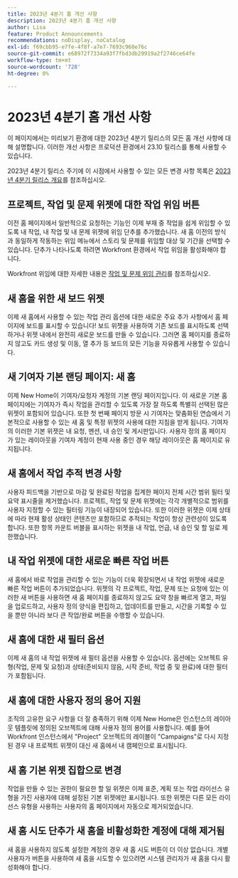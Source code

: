 ```yaml
---
title: 2023년 4분기 홈 개선 사항
description: 2023년 4분기 홈 개선 사항
author: Lisa
feature: Product Announcements
recommendations: noDisplay, noCatalog
exl-id: f69cbb95-e7fe-4f8f-a7e7-7693c968e76c
source-git-commit: e68972f7334a93f7fbd3db29919a2f2746ce64fe
workflow-type: tm+mt
source-wordcount: '728'
ht-degree: 0%

---
```


# 2023년 4분기 홈 개선 사항

이 페이지에서는 미리보기 환경에 대한 2023년 4분기 릴리스의 모든 홈 개선 사항에 대해 설명합니다. 이러한 개선 사항은 프로덕션 환경에서 23.10 릴리스를 통해 사용할 수 있습니다.

2023년 4분기 릴리스 주기에 이 시점에서 사용할 수 있는 모든 변경 사항 목록은 [2023년 4분기 릴리스 개요](/help/quicksilver/product-announcements/product-releases/23-q4-release-activity/23-q4-release-overview.md)를 참조하십시오.

## 프로젝트, 작업 및 문제 위젯에 대한 작업 위임 버튼

이전 홈 페이지에서 일반적으로 요청하는 기능인 이제 부재 중 작업을 쉽게 위임할 수 있도록 내 작업, 내 작업 및 내 문제 위젯에 위임 단추를 추가했습니다. 새 홈 이전의 방식과 동일하게 작동하는 위임 메뉴에서 스토리 및 문제를 위임할 대상 및 기간을 선택할 수 있습니다. 단추가 나타나도록 하려면 Workfront 환경에서 작업 위임을 활성화해야 합니다.

Workfront 위임에 대한 자세한 내용은 [작업 및 문제 위임 관리](/help/quicksilver/manage-work/delegate-work/how-to-delegate-work.md)를 참조하십시오.

## 새 홈을 위한 새 보드 위젯

이제 새 홈에서 사용할 수 있는 작업 관리 옵션에 대한 새로운 주요 추가 사항에서 홈 페이지에 보드를 표시할 수 있습니다! 보드 위젯을 사용하여 기존 보드를 표시하도록 선택하거나 위젯 내에서 완전히 새로운 보드를 만들 수 있습니다. 그러면 홈 페이지를 종료하지 않고도 카드 생성 및 이동, 열 추가 등 보드의 모든 기능을 자유롭게 사용할 수 있습니다.


## 새 기여자 기본 랜딩 페이지: 새 홈

이제 New Home이 기여자/요청자 계정의 기본 랜딩 페이지입니다. 이 새로운 기본 홈 페이지에는 기여자가 즉시 작업을 관리할 수 있도록 가장 잘 하도록 특별히 선택된 많은 위젯이 포함되어 있습니다. 또한 첫 번째 페이지 방문 시 기여자는 맞춤화된 연습에서 기본적으로 사용할 수 있는 새 홈 및 특정 위젯의 사용에 대한 지침을 받게 됩니다. 기여자의 이러한 기본 위젯은 내 요청, 멘션, 내 승인 및 게시판입니다. 사용자 정의 홈 페이지가 있는 레이아웃을 기여자 계정이 현재 사용 중인 경우 해당 레이아웃은 홈 페이지로 유지됩니다.


## 새 홈에서 작업 추적 변경 사항

사용자 피드백을 기반으로 마감 및 완료된 작업을 집계한 페이지 전체 시간 범위 필터 및 요약 표시줄을 제거했습니다. 프로젝트, 작업 및 문제 위젯에는 각각 개별적으로 범위를 사용자 지정할 수 있는 필터링 기능이 내장되어 있습니다. 또한 이러한 위젯은 이제 상태에 따라 현재 활성 상태인 콘텐츠만 포함하므로 추적되는 작업이 항상 관련성이 있도록 합니다. 또한 항목 카운트 버블을 표시하는 위젯을 내 작업, 언급, 내 승인 및 할 일로 제한했습니다.


## 내 작업 위젯에 대한 새로운 빠른 작업 버튼

새 홈에서 바로 작업을 관리할 수 있는 기능이 더욱 확장되면서 내 작업 위젯에 새로운 빠른 작업 버튼이 추가되었습니다. 위젯의 각 프로젝트, 작업, 문제 또는 요청에 있는 이러한 새 버튼을 사용하면 새 홈 페이지를 종료하지 않고도 요약 창을 빠르게 열고, 파일을 업로드하고, 사용자 정의 양식을 편집하고, 업데이트를 만들고, 시간을 기록할 수 있을 뿐만 아니라 보다 큰 작업/완료 버튼을 수행할 수 있습니다.


## 새 홈에 대한 새 필터 옵션

이제 새 홈의 내 작업 위젯에 새 필터 옵션을 사용할 수 있습니다. 옵션에는 오브젝트 유형(작업, 문제 및 요청)과 상태(준비되지 않음, 시작 준비, 작업 중 및 완료)에 대한 필터가 포함됩니다.


## 새 홈에 대한 사용자 정의 용어 지원

조직의 고유한 요구 사항을 더 잘 충족하기 위해 이제 New Home은 인스턴스의 레이아웃 템플릿에 정의된 오브젝트에 대해 사용자 정의 용어를 사용합니다. 예를 들어 Workfront 인스턴스에서 &quot;Project&quot; 오브젝트의 레이블이 &quot;Campaigns&quot;로 다시 지정된 경우 내 프로젝트 위젯이 대신 새 홈에서 내 캠페인으로 표시됩니다.


## 새 홈 기본 위젯 집합으로 변경

작업을 만들 수 있는 권한이 필요한 할 일 위젯은 이제 표준, 계획 또는 작업 라이선스 유형을 가진 사용자에 대해 설정된 기본 위젯에만 표시됩니다. 또한 위젯은 다른 모든 라이선스 유형을 사용하는 사용자의 홈 페이지에서 자동으로 제거되었습니다.


## 새 홈 시도 단추가 새 홈을 비활성화한 계정에 대해 제거됨

새 홈을 사용하지 않도록 설정한 계정의 경우 새 홈 시도 버튼이 더 이상 없습니다. 개별 사용자가 버튼을 사용하여 새 홈을 시도할 수 있으려면 시스템 관리자가 새 홈을 다시 활성화해야 합니다.

